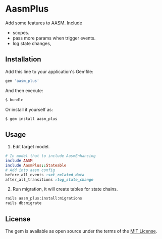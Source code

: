 # AasmPlus
Add some features to AASM. 
Include
- scopes.
- pass more params when trigger events.
- log state changes,

## Installation
Add this line to your application's Gemfile:

```ruby
gem 'aasm_plus'
```

And then execute:
```bash
$ bundle
```

Or install it yourself as:
```bash
$ gem install aasm_plus
```

## Usage
1. Edit target model.
```ruby
# In model that to include AasmEnhancing
include AASM
include AasmPlus::Stateable
# Add into aasm config
before_all_events :set_related_data
after_all_transitions :log_state_change
```

2. Run migration, it will create tables for state chains.
```bash
rails aasm_plus:install:migrations
rails db:migrate
```

## License
The gem is available as open source under the terms of the [MIT License](https://opensource.org/licenses/MIT).
